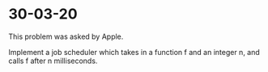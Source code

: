 # 30-03-20

This problem was asked by Apple.

Implement a job scheduler which takes in a function f and an integer n, and calls f after n milliseconds.